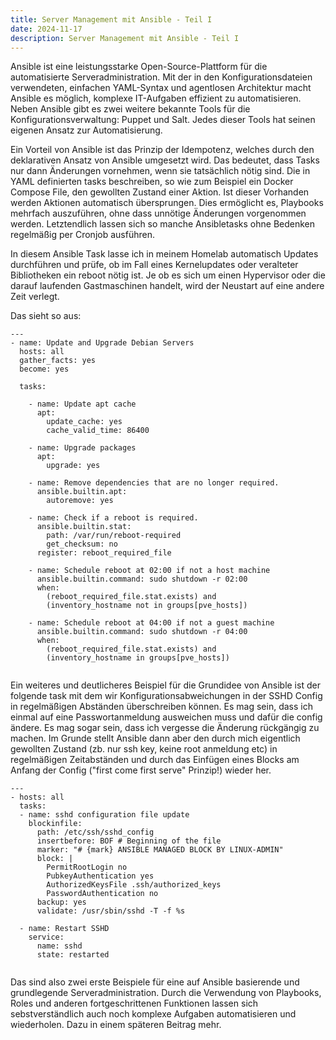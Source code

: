 ```yaml
---
title: Server Management mit Ansible - Teil I
date: 2024-11-17
description: Server Management mit Ansible - Teil I
---
```


Ansible ist eine leistungsstarke Open-Source-Plattform für die automatisierte Serveradministration. Mit der in den Konfigurationsdateien verwendeten, einfachen YAML-Syntax und agentlosen Architektur macht Ansible es möglich, komplexe IT-Aufgaben effizient zu automatisieren. Neben Ansible gibt es zwei weitere bekannte Tools für die Konfigurationsverwaltung: Puppet und Salt. Jedes dieser Tools hat seinen eigenen Ansatz zur Automatisierung.

Ein Vorteil von Ansible ist das Prinzip der Idempotenz, welches durch den deklarativen Ansatz von Ansible umgesetzt wird. Das bedeutet, dass Tasks nur dann Änderungen vornehmen, wenn sie tatsächlich nötig sind. Die in YAML definierten tasks beschreiben, so wie zum Beispiel ein Docker Compose File, den gewollten Zustand einer Aktion. Ist dieser Vorhanden werden Aktionen automatisch übersprungen. Dies ermöglicht es, Playbooks mehrfach auszuführen, ohne dass unnötige Änderungen vorgenommen werden. Letztendlich lassen sich so manche Ansibletasks ohne Bedenken regelmäßig per Cronjob ausführen. 

In diesem Ansible Task lasse ich in meinem Homelab automatisch Updates durchführen und prüfe, ob im Fall eines Kernelupdates oder veralteter Bibliotheken ein reboot nötig ist. Je ob es sich um einen Hypervisor oder die darauf laufenden Gastmaschinen handelt, wird der Neustart auf eine andere Zeit verlegt. 

Das sieht so aus: 

```
---
- name: Update and Upgrade Debian Servers
  hosts: all
  gather_facts: yes
  become: yes

  tasks:

    - name: Update apt cache
      apt:
        update_cache: yes
        cache_valid_time: 86400

    - name: Upgrade packages
      apt:
        upgrade: yes

    - name: Remove dependencies that are no longer required.
      ansible.builtin.apt:
        autoremove: yes

    - name: Check if a reboot is required.
      ansible.builtin.stat:
        path: /var/run/reboot-required
        get_checksum: no
      register: reboot_required_file

    - name: Schedule reboot at 02:00 if not a host machine
      ansible.builtin.command: sudo shutdown -r 02:00
      when:
        (reboot_required_file.stat.exists) and
        (inventory_hostname not in groups[pve_hosts])

    - name: Schedule reboot at 04:00 if not a guest machine
      ansible.builtin.command: sudo shutdown -r 04:00
      when:
        (reboot_required_file.stat.exists) and
        (inventory_hostname in groups[pve_hosts])


```

Ein weiteres und deutlicheres Beispiel für die Grundidee von Ansible ist der folgende task mit dem wir Konfigurationsabweichungen in der SSHD Config in regelmäßigen Abständen überschreiben können. Es mag sein, dass ich einmal auf eine Passwortanmeldung ausweichen muss und dafür die config ändere. Es mag sogar sein, dass ich vergesse die Änderung rückgängig zu machen. Im Grunde stellt Ansible dann aber den durch mich eigentlich gewollten Zustand (zb. nur ssh key, keine root anmeldung etc) in regelmäßigen Zeitabständen und durch das Einfügen eines Blocks am Anfang der Config ("first come first serve" Prinzip!) wieder her. 

```
---
- hosts: all
  tasks:
  - name: sshd configuration file update
    blockinfile:
      path: /etc/ssh/sshd_config
      insertbefore: BOF # Beginning of the file
      marker: "# {mark} ANSIBLE MANAGED BLOCK BY LINUX-ADMIN"
      block: |
        PermitRootLogin no
        PubkeyAuthentication yes
        AuthorizedKeysFile .ssh/authorized_keys
        PasswordAuthentication no
      backup: yes
      validate: /usr/sbin/sshd -T -f %s

  - name: Restart SSHD
    service:
      name: sshd
      state: restarted


```

Das sind also zwei erste Beispiele für eine auf Ansible basierende und grundlegende Serveradministration. Durch die Verwendung von Playbooks, Roles und anderen fortgeschrittenen Funktionen lassen sich sebstverständlich auch noch komplexe Aufgaben automatisieren und wiederholen. Dazu in einem späteren Beitrag mehr.